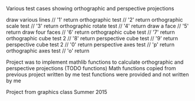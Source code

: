 Various test cases showing orthographic and perspective projections


draw various lines   	      	// '1'  return
orthographic test	    	// '2'  return
orthographic scale test		// '3'  return
orthographic rotate test	// '4'  return
draw a face  		       	// '5'  return
draw four faces		        // '6'  return
orthographic cube test		// '7'  return
orthographic cube test 2	// '8'  return
perspective cube test		// '9'  return
perspective cube test 2		// '0'  return
perspective axes test 		// 'p'  return
orthographic axes test 		// 'o'  return


Project was to implement mathlib functions to calculate orthographic and perspective projections (TODO functions)
Math functions copied from previous project written by me
test functions were provided and not written by me

Project from graphics class Summer 2015
